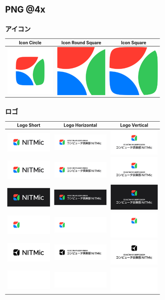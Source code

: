 # PNG @4x

## アイコン

| Icon Circle | Icon Round Square | Icon Square |
| :---: | :---: | :---: |
| ![alt text](icon-circle@4x.png) | ![alt text](icon-round-square@4x.png) | ![alt text](icon-square@4x.png) |

## ロゴ

| Logo Short | Logo Horizontal | Logo Vertical |
| :---: | :---: | :---: |
| ![alt text](logo-short_light-color-opaque@4x.png) | ![alt text](logo-horizontal_light-color-opaque@4x.png) | ![alt text](logo-vertical_light-color-opaque@4x.png) |
| ![alt text](logo-short_light-color-transparent@4x.png) | ![alt text](logo-horizontal_light-color-transparent@4x.png) | ![alt text](logo-vertical_light-color-transparent@4x.png) |
| ![alt text](logo-short_dark-color-opaque@4x.png) | ![alt text](logo-horizontal_dark-color-opaque@4x.png) | ![alt text](logo-vertical_dark-color-opaque@4x.png) |
| ![alt text](logo-short_dark-color-transparent@4x.png) | ![alt text](logo-horizontal_dark-color-transparent@4x.png) | ![alt text](logo-vertical_dark-color-transparent@4x.png) |
| ![alt text](logo-short_light-gray@4x.png) | ![alt text](logo-horizontal_light-gray@4x.png) | ![alt text](logo-vertical_light-gray@4x.png) |
| ![alt text](logo-short_dark-gray@4x.png) | ![alt text](logo-horizontal_dark-gray@4x.png) | ![alt text](logo-vertical_dark-gray@4x.png) |
